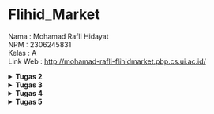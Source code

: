 # Flihid\_Market

Nama : Mohamad Rafli Hidayat  
NPM : 2306245831  
Kelas : A  
Link Web : http://mohamad-rafli-flihidmarket.pbp.cs.ui.ac.id/ 

<details>
  <summary><b>Tugas 2</b></summary>

1. **Jelaskan bagaimana cara kamu mengimplementasikan *checklist* di atas secara *step-by-step* (bukan hanya sekadar mengikuti tutorial).**   
1) Membuat Repository Lokal, Repository GitHub, dan Proyek Django Baru.  
   Pertama-tama, untuk memulai proyek Django, saya membuat sebuah repository lokal di komputer. Kemudian, hubungkan repository lokal dengan repository GitHub menggunakan perintah 'git remote add origin https://github.com/flihid/flihid.market.git'. Setelah inisialisasi github selesai, tambahkan '.gitignore' dan 'requirements.txt' pada repositori lokal. Setelah itu, saya inisiasi virtual environment dan menginstall semua dependency yang diperlukan untuk proyek Django baru saya.  
2) Membuat Aplikasi dengan Nama "main".  
   Selanjutnya, saya membuat proyek flihid.market dengan menjalankan 'django-admin startproject flihid\_market .'. Setelah proyek Django berhasil diinisialisasi, langkah berikutnya adalah membuat aplikasi di dalam proyek tersebut. Buat aplikasi baru dengan nama "main" menggunakan perintah 'python manage.py startapp main'.  
3) Melakukan Routing pada Proyek untuk Menjalankan Aplikasi "main".  
   Untuk memastikan aplikasi "main" dapat diakses melalui web, saya mendaftarkan aplikasi tersebut di dalam proyek dengan cara menambahkan aplikasi "main" ke dalam "INSTALLED\_APPS" di file 'settings.py' proyek utama. Selanjutnya, di file 'urls.py di dalam folder proyek, lakukan routing ke aplikasi "main" dengan menambahkan rute baru yang mengarah ke 'urls.py' dari aplikasi tersebut, seperti menambahkan "path('', include('main.urls'))".  
4) Membuat Model "Product" pada Aplikasi "main".  
   Setelah routing selesai, buat model yang diinginkan dalam aplikasi "main". Model adalah representasi dari objek di *database*, dalam hal ini sebuah produk. Di file 'models.py' dalam aplikasi "main", buat model Product dengan atribut wajib *name*, *price*, dan *description*. Setelah model dibuat, jalankan perintah 'python manage.py makemigrations' dan 'python manage.py migrate' untuk memperbarui *database* dengan model Product.  
5) Membuat Fungsi pada 'views.py' untuk Mengembalikan ke Template HTML.  
   Selanjutnya, buatlah fungsi di 'views.py' yang akan digunakan untuk menampilkan nama aplikasi dan juga nama serta kelas saya. Fungsi ini akan mengambil data dan menampilkan informasi ke dalam template HTML.  
6) Membuat Routing pada 'urls.py' Aplikasi "main".  
   Selanjutnya saya membuat beberapa fungsi pada views, untuk menghandle beberapa pola url yang diterima, sehingga views dapat menentukan template apa yang akan dipakai dan data apa saja yang perlu difetch agar bisa sampai pada user dalam bentuk yang komplit.  
7) Melakukan Deployment ke PWS.  
   Setelah aplikasi selesai, langkah terakhir adalah melakukan deployment ke website pws agar aplikasi bisa diakses oleh orang lain.  
8) Selanjutnya saya membuat 'README.md' pada github saya untuk menjawab beberapa pertanyaan

2. **Buatlah bagan yang berisi request client ke web aplikasi berbasis Django beserta responnya dan jelaskan pada bagan tersebut kaitan antara 'urls.py', 'views.py', 'models.py', dan berkas 'html.'**

![bagan](https://github.com/user-attachments/assets/ebedf5f5-df79-4fdf-8621-edbad2f9f5da)

1) User melakukan HTTP request yang akan ditangani oleh Django. Di 'urls.py', pola URL yang diminta akan menentukan fungsi view mana yang harus dijalankan berdasarkan permintaan tersebut.  
2) Setelah view yang sesuai dipanggil, view akan mengambil data yang diperlukan dari *database*. Data ini diambil dari field yang didefinisikan dalam 'models.py'.  
3) View kemudian menentukan template HTML yang akan digunakan untuk menampilkan data. Setelah template dipilih dan data dimasukkan, Django akan mengirimkan respons kembali ke user dalam bentuk HTML yang sudah dipopulasikan dengan data tersebut.

3. **Jelaskan fungsi git dalam pengembangan perangkat lunak\!**

Git adalah sistem kontrol versi terdistribusi yang sangat penting dalam pengembangan perangkat lunak. Fungsinya adalah untuk melacak setiap perubahan yang dilakukan pada kode sumber, memungkinkan pengembang untuk bekerja secara kolaboratif tanpa mengganggu pekerjaan satu sama lain. Dengan Git, pengembang dapat membuat cabang terpisah untuk fitur baru atau perbaikan bug, dan kemudian menggabungkan perubahan tersebut kembali ke cabang utama dengan aman. Ini membantu menjaga integritas kode dan memudahkan pengelolaan proyek, baik secara individu maupun dalam tim.

4. **Menurut Anda, dari semua framework yang ada, mengapa framework Django dijadikan permulaan pembelajaran pengembangan perangkat lunak?**

Menurut saya, Django adalah framework yang populer karena menggunakan model MVT yang jelas, bahasa Python yang mudah dipahami, dan memiliki banyak fitur bawaan. Dokumentasi yang lengkap dan komunitas yang luas juga membuatnya ideal untuk pemula dalam pengembangan perangkat lunak.

5. **Mengapa model pada Django disebut sebagai ORM?**

Model pada Django disebut sebagai ORM (*Object-Relational Mapping*) karena berfungsi sebagai penghubung antara kode Python dan *database* relasional. Dengan ORM, pengembang dapat mengelola data dalam *database* menggunakan objek Python tanpa perlu menulis *query* SQL secara langsung. Ini membuat proses pengelolaan data lebih intuitif dan efisien, karena pengembang dapat bekerja dengan data dalam bentuk objek yang lebih mudah dipahami dan dimanipulasi.

</details>

<details>
  <summary><b>Tugas 3</b></summary>

6. **Jelaskan mengapa kita memerlukan *data delivery* dalam pengimplementasian sebuah platform?**

*Data delivery* sangat penting dalam pengimplementasian sebuah platform karena memastikan bahwa informasi atau data yang dibutuhkan oleh pengguna dapat diakses dengan cepat, akurat, dan terpercaya. Dalam sebuah platform, banyak elemen yang terhubung, seperti server, *database*, dan aplikasi klien, yang memerlukan transfer data secara efisien. Jika data tidak dikirimkan dengan baik, pengguna dapat mengalami latensi, kehilangan data, atau bahkan kesalahan sistem. Data delivery juga berperan dalam menjaga integritas dan keamanan data, memastikan informasi yang dikirimkan tidak rusak atau terpapar ancaman keamanan selama proses transfer.

7. **Menurutmu, mana yang lebih baik antara XML dan JSON? Mengapa JSON lebih populer dibandingkan XML?**

Menurut saya, JSON lebih baik dibandingkan XML dalam banyak situasi karena lebih sederhana dan efisien. JSON memiliki sintaks yang lebih ringan, mudah dibaca oleh manusia dan diproses oleh mesin, terutama dalam aplikasi web. JSON menggunakan struktur yang lebih sederhana dengan format *key-value*, sedangkan XML menggunakan elemen dan tag yang bisa lebih panjang dan kompleks. JSON lebih populer karena lebih mudah digunakan dalam bahasa pemrograman modern, terutama JavaScript. Selain itu, ukuran file JSON lebih kecil dibandingkan XML, yang membuatnya lebih cepat diunduh dan lebih efisien dalam transmisi data.

8. **Jelaskan fungsi dari method 'is\_valid()' pada form Django dan mengapa kita membutuhkan method tersebut?**

Method \`is\_valid()\` pada form Django digunakan untuk memeriksa apakah data yang dimasukkan ke dalam form sesuai dengan aturan validasi yang telah ditentukan di dalam form tersebut. Method ini memeriksa apakah semua field dalam form telah diisi dengan benar dan sesuai tipe data yang diharapkan. Jika data valid, method ini mengembalikan \`True\`; jika tidak valid, mengembalikan \`False\`. Method ini diperlukan untuk memastikan bahwa data yang dikirimkan oleh pengguna aman dan sesuai dengan ekspektasi sebelum diproses lebih lanjut, seperti menyimpan ke *database* atau melakukan operasi lainnya.

9. **Mengapa kita membutuhkan 'csrf\_token' saat membuat form di Django? Apa yang dapat terjadi jika kita tidak menambahkan 'csrf\_token' pada form Django? Bagaimana hal tersebut dapat dimanfaatkan oleh penyerang?**

CSRF (*Cross-Site Request Forgery*) adalah serangan di mana penyerang membuat pengguna yang terautentikasi di suatu situs melakukan aksi yang tidak diinginkan tanpa sepengetahuannya. Django menggunakan ‘csrf\_token’ untuk melindungi aplikasi dari serangan ini. Token tersebut adalah nilai unik yang disisipkan ke dalam form dan diverifikasi pada saat pengiriman.

Jika kita tidak menambahkan ‘csrf\_token’ pada form, aplikasi Django menjadi rentan terhadap serangan CSRF. Penyerang dapat memanipulasi pengguna untuk mengirimkan permintaan berbahaya ke server, seperti mengubah data atau melakukan tindakan penting tanpa izin. Dengan kata lain, tanpa ‘csrf\_token’, penyerang dapat "menyamar" sebagai pengguna untuk melakukan aksi yang tidak diinginkan.

Penyerang dapat memanfaatkan celah ini dengan mengirimkan tautan atau skrip berbahaya kepada pengguna yang sudah login. Ketika pengguna tersebut tanpa sengaja mengakses tautan tersebut, permintaan berbahaya dapat dikirim ke server dengan kredensial mereka, karena server menganggap permintaan itu sah.

10. **Jelaskan bagaimana cara kamu mengimplementasikan *checklist* di atas secara *step-by-step* (bukan hanya sekadar mengikuti tutorial).**  
1) Membuat Input Form untuk Menambahkan Objek Model  
   Saya menggunakan form Django untuk membuat form input ini. Form akan mengambil data dari user, memvalidasi data tersebut, dan kemudian menyimpannya ke dalam *database* jika valid. Dengan form ini, saya dapat menerima masukan dari pengguna untuk objek model yang ingin mereka tambahkan.  
2) Menambahkan Fungsi Views untuk Menyajikan Objek dalam Format XML dan JSON.  
   Setelah objek ditambahkan ke *database*, saya membuat beberapa views untuk menampilkan objek tersebut dalam format XML dan JSON. Views ini menggunakan serializer untuk mengonversi data objek model ke format yang sesuai. Saya juga menyajikan data berdasarkan ID dalam format XML atau JSON. Ini akan berguna untuk memastikan fleksibilitas dalam penyajian data, baik untuk keseluruhan objek koleksi atau objek individual.  
3) Routing URL untuk Setiap View yang Telah Dibuat.  
   Setiap view yang saya buat memerlukan URL pattern yang sesuai dalam file ‘urls.py’. Saya membuat rute URL untuk masing-masing view tersebut, sehingga aplikasi dapat menavigasi dan menyajikan data dalam format yang diminta ketika URL yang tepat diakses.   
4) Selanjutnya saya mendokumentasi dalam file ‘README.md’ untuk menjawab beberapa pertanyaan tentang diperlukannya data delivery dalam pengimplementasian sebuah platform, JSON lebih populer dibandingkan XML, fungsi ‘is\_valid()’ pada form Django, pentingnya CSRF token.  
5) Pengujian dengan Postman dan Dokumentasi di ‘README.md’.  
   Saya mengakses keempat URL yang telah dibuat (untuk XML dan JSON) menggunakan Postman, yaitu alat yang memungkinkan mengirim permintaan HTTP dan melihat respons dari server. Setelah itu, saya mengambil *screenshot* dari hasil akses URL tersebut dan menambahkannya ke ‘README.md’ sebagai dokumentasi.  
6) Terakhir saya melakukan ‘add’, ‘commit’, dan ‘push’ ke GitHub untuk mengunggah kode dan dokumentasi proyek ke repositori.

**Hasil akses URL pada Postman**

1. Format XML
![xml](https://github.com/user-attachments/assets/1e912408-03e3-4426-b91e-36c5ef2ed198)

2. Format JSON
![json](https://github.com/user-attachments/assets/c5e90035-287b-48eb-b028-d8de665f725f)

3. Format  XML *by ID*
![xmlbyid](https://github.com/user-attachments/assets/104249e0-3afc-4f8e-8e47-c980c15d920d)

4. Format  JSON *by ID*
![jsonbyid](https://github.com/user-attachments/assets/49d3f9fd-a451-407b-87f7-4dcd006ace00)

</details>

<details>
  <summary><b>Tugas 4</b></summary>

11. **Apa perbedaan antara ‘HttpResponseRedirect()’ dan ‘redirect()’**

‘HttpResponseRedirect()’ adalah kelas yang secara langsung mengembalikan respons HTTP untuk mengarahkan pengguna ke URL tertentu secara manual, dan biasanya membutuhkan URL sebagai argumen. ‘redirect()’, adalah *shortcut* fungsi yang lebih fleksibel dan lebih mudah digunakan. Fungsi ini dapat menerima berbagai jenis argumen, seperti URL, nama view, atau objek model, dan secara otomatis menangani konversi argumen tersebut menjadi URL yang valid. 

12. **Jelaskan cara kerja penghubungan model Product dengan User\!**

Penghubungan model Product dengan User dalam Django dilakukan melalui ForeignKey, yang memungkinkan setiap entri produk terhubung dengan satu pengguna tertentu. Dalam model Product, kita mendefinisikan atribut user sebagai ForeignKey yang merujuk ke model User. Dengan demikian, setiap kali kita membuat entri produk baru, kita bisa mengaitkannya dengan pengguna yang membuat entri tersebut. Saat kita ingin mengakses informasi pengguna dari entri produk, kita dapat dengan mudah melakukannya melalui relasi ini. Ini memungkinkan pengelolaan data yang lebih terstruktur dan memudahkan dalam melakukan query berdasarkan pengguna yang bersangkutan. Contohnya, jika saya memiliki model Product dan User, di model Product saya akan menambahkan field seperti ‘user \= models.ForeignKey(User, on\_delete=models.CASCADE)’. Ini memastikan bahwa setiap entri produk terkait dengan satu pengguna dan jika pengguna dihapus, entri produk mereka juga akan dihapus.

13. **Apa perbedaan antara *authentication* dan *authorization*, apakah yang dilakukan saat pengguna login? Jelaskan bagaimana Django mengimplementasikan kedua konsep tersebut.**

Authentication dan authorization adalah dua konsep berbeda dalam keamanan sistem. Authentication adalah proses memverifikasi identitas pengguna, seperti saat pengguna memasukkan nama pengguna dan kata sandi saat login. Authorization adalah proses menentukan hak akses atau izin yang dimiliki pengguna setelah identitas mereka dikonfirmasi. Saat pengguna login, sistem melakukan authentication untuk memastikan bahwa pengguna adalah siapa yang mereka klaim. Setelah itu, authorization digunakan untuk menentukan apa yang boleh atau tidak boleh dilakukan oleh pengguna dalam sistem, berdasarkan peran atau izin yang diberikan.

Di Django, authentication dilakukan melalui sistem login yang memeriksa kredensial pengguna terhadap data yang tersimpan di basis data. Django menyediakan model ‘User’ dan form login untuk memudahkan proses ini. Authorization di Django dikelola dengan menggunakan sistem permission dan grup, serta decorator seperti ‘@login\_required’ dan ‘@permission\_required’ untuk mengontrol akses ke tampilan atau fitur tertentu berdasarkan hak akses pengguna.

14. **Bagaimana Django mengingat pengguna yang telah login? Jelaskan kegunaan lain dari cookies dan apakah semua cookies aman digunakan?**

Django mengingat pengguna yang telah login dengan menggunakan sistem *session*. Ketika pengguna berhasil login, Django membuat sebuah *session* untuk mereka, yang disimpan di sisi server dan diidentifikasi dengan ID *session* yang disimpan dalam cookies di browser pengguna. Setiap kali pengguna melakukan permintaan, cookies ini dikirim ke server, memungkinkan Django untuk mengidentifikasi pengguna dan mengautentikasi mereka tanpa perlu login ulang.

Cookies juga memiliki kegunaan lain, seperti menyimpan preferensi pengguna, menjaga pesanan produk dalam aplikasi e-commerce, dan melacak aktivitas pengguna untuk analisis dan personalisasi konten. Namun, tidak semua cookies aman digunakan. Beberapa cookies dapat menjadi target serangan, seperti cookies *session* yang tidak dienkripsi, yang bisa disalahgunakan oleh pihak ketiga. 

15. **Jelaskan bagaimana cara kamu mengimplementasikan *checklist* di atas secara *step-by-step* (bukan hanya sekadar mengikuti tutorial).**  
1) Mengimplementasikan fungsi registrasi, login, dan logout
   Saya mulai dengan membuat fungsi registrasi, login, dan logout untuk memfasilitasi akses pengguna. Proses registrasi mencakup validasi data yang dimasukkan pengguna, dan jika berhasil, data pengguna disimpan dalam database. Untuk login, saya menerapkan autentikasi yang memastikan pengguna yang memasukkan kredensial yang benar dapat mengakses aplikasi. Fungsi logout, di mana *session* pengguna diakhiri, dan mereka diarahkan kembali ke halaman login.
2) Membuat akun pengguna dan dummy data 
   Setelah autentikasi, saya membuat dua akun pengguna dengan menggunakan model yang telah dibuat sebelumnya. Saya mengisi masing-masing akun dengan tiga dummy data untuk keperluan pengujian dan demonstrasi. 
3) Menghubungkan model Product dengan User
   Selanjutnya, saya menghubungkan model Product dengan User. Ini memungkinkan saya untuk mengaitkan produk yang dibuat atau dimiliki dengan pengguna tertentu. Penghubungan ini dilakukan dengan menambahkan ForeignKey di model Product yang merujuk ke model User, sehingga setiap produk dapat diidentifikasi berdasarkan pemiliknya.
4) Menampilkan detail informasi pengguna
   Setelah pengguna berhasil login, saya menampilkan detail informasi pengguna, seperti username, pada halaman utama aplikasi. Selain itu, saya menerapkan cookies untuk menyimpan informasi tentang waktu login terakhir pengguna. Dengan cara ini, pengguna dapat melihat informasi penting saat menggunakan aplikasi.
5) Selanjutnya saya mendokumentasi dalam file ‘README.md’ untuk menjawab beberapa pertanyaan tentang perbedaan antara HttpResponseRedirect() dan redirect(), cara kerja penghubungan model Product dengan User, perbedaan antara authentication dan authorization, dan cara Django mengingat pengguna yang telah login.  
6) Terakhir saya melakukan ‘add’, ‘commit’, dan ‘push’ ke GitHub untuk mengunggah kode dan dokumentasi proyek ke repositori.

</details>

<details>
  <summary><b>Tugas 5</b></summary>
  
16. **Jika terdapat beberapa CSS selector untuk suatu elemen HTML, jelaskan urutan prioritas pengambilan CSS selector tersebut\!**

Jika terdapat beberapa CSS selector yang diterapkan pada suatu elemen HTML, browser akan menentukan urutan prioritas berdasarkan *specificity*, urutan penulisan, dan pentingnya deklarasi. *Specificity* mengacu pada seberapa spesifik suatu selector dalam menargetkan elemen, mulai dari yang paling spesifik hingga yang paling umum. Selector dengan ID memiliki kekhususan tertinggi, diikuti oleh selector kelas, atribut, dan pseudokelas. Selector elemen HTML memiliki kekhususan yang lebih rendah. Jika dua selector memiliki tingkat *specificity* yang sama, CSS yang muncul terakhir dalam urutan kode akan diambil. Selain itu, deklarasi dengan kata kunci ‘\!important’ akan memiliki prioritas tertinggi, meskipun *specificity*\-nya lebih rendah.

17. **Mengapa *responsive design* menjadi konsep yang penting dalam pengembangan aplikasi web? Berikan contoh aplikasi yang sudah dan belum menerapkan responsive design\!**

Responsive design adalah pendekatan dalam pengembangan web yang memungkinkan tampilan situs menyesuaikan dengan berbagai ukuran layar dan perangkat, seperti desktop, tablet, dan smartphone. Hal ini penting karena meningkatkan aksesibilitas dan kenyamanan pengguna, memungkinkan navigasi yang mudah tanpa perlu zoom in atau scroll horizontal. Responsive design juga mempercepat loading halaman dengan menyesuaikan elemen, seperti gambar, sesuai ukuran perangkat. Responsive design bukan hanya soal estetika, tetapi juga fungsionalitas dan kinerja, serta menjadi investasi penting dalam pengembangan web modern untuk memastikan pengalaman terbaik bagi semua pengguna.

Selain itu, responsive design berdampak positif pada SEO, karena mesin pencari seperti Google memberi peringkat lebih tinggi pada situs yang mobile-friendly. Contohnya, situs berita seperti “BBC News” dan “The New York Times” menerapkan responsive design untuk pengalaman pengguna yang optimal di berbagai perangkat. Sebaliknya, situs web yang belum responsif, seperti beberapa situs pemerintah atau institusi pendidikan, sering kali tidak optimal di perangkat mobile.

18. **Jelaskan perbedaan antara *margin*, *border*, dan *padding*, serta cara untuk mengimplementasikan ketiga hal tersebut\!**

Margin, border, dan padding adalah tiga konsep dasar dalam CSS yang digunakan untuk mengatur ruang dan tata letak elemen di halaman web. Margin adalah ruang di luar batas elemen, yang memisahkan elemen tersebut dari elemen lain di sekitarnya. Border adalah garis yang mengelilingi elemen, memberikan batas visual yang menandakan batas elemen tersebut. Sementara itu, padding adalah ruang di dalam elemen, antara konten elemen dan batasnya, yang memberikan jarak antara isi dan border.

Untuk mengimplementasikannya, CSS menyediakan properti margin, border, dan padding yang bisa ditentukan secara spesifik atau seragam untuk seluruh sisi elemen. Misalnya, untuk mengatur margin, kita bisa menggunakan properti margin dengan nilai yang sesuai, seperti ‘margin: 20px;’ yang memberikan jarak 20 piksel di semua sisi. Untuk border, kita menggunakan properti border, misalnya ‘border: 2px solid green;’, yang akan memberikan garis hijau dengan ketebalan 2 piksel di sekitar elemen. Terakhir, untuk padding, kita bisa menggunakan properti padding, seperti ‘padding: 50px;’, yang akan menambahkan jarak 50 piksel antara konten dan border elemen.

19. **Jelaskan konsep *flexbox* dan *grid layout* beserta kegunaannya\!**

Flexbox dan Grid Layout adalah dua sistem layout yang digunakan dalam CSS untuk mengatur elemen-elemen dalam halaman web. Flexbox (Flexible Box Layout) dirancang untuk mengatur elemen dalam satu dimensi, baik secara horizontal maupun vertikal. Konsep utama dari Flexbox adalah untuk membuat elemen yang fleksibel dan responsif, memungkinkan untuk menyesuaikan ukuran dan posisi berdasarkan ruang yang tersedia. Kegunaan Flexbox sangat bermanfaat ketika kita ingin menyusun elemen dalam baris atau kolom, seperti menu navigasi, tombol, atau galeri gambar.

Sementara itu, Grid Layout adalah sistem layout dua dimensi yang memungkinkan pengaturan elemen dalam baris dan kolom secara bersamaan. Grid memberikan kontrol yang lebih luas atas penempatan dan ukuran elemen, memungkinkan untuk membuat desain yang kompleks dengan lebih mudah. Kegunaan Grid sangat cocok untuk tata letak yang lebih terstruktur, seperti halaman web yang memiliki banyak bagian berbeda, seperti artikel, sidebar, atau footer.

20. **Jelaskan bagaimana cara kamu mengimplementasikan *checklist* di atas secara *step-by-step* (bukan hanya sekadar mengikuti tutorial)\!**  
1) Mengimplementasi fungsi untuk menghapus dan mengedit ‘product’

Saya menggunakan ‘CRUD (Create, Read, Update, Delete)’ untuk produk. Fungsi penghapusan memerlukan identifikasi produk berdasarkan ID di database, kemudian melakukan penghapusan. Untuk mengedit, saya mengambil data produk dari database berdasarkan ID, lalu memperbarui data di form dan menyimpannya kembali setelah diubah.

2) Kustomisasi desain dengan CSS framework

Saya menggunakan Tailwind CSS untuk memberikan *style* pada halaman agar lebih menarik. Framework CSS ini mempercepat proses styling dan memastikan responsivitas pada berbagai perangkat. Saya menambahkan beberapa kustomisasi CSS khusus untuk elemen yang tidak didukung penuh oleh framework.

3) Kustomisasi halaman ‘login’, ‘register’, dan ‘tambah product’

Saya menggunakan komponen CSS seperti form styling yang modern, tombol yang interaktif (*hover effects*), serta penggunaan ‘grid layout’ dan ‘flexbox’ untuk memastikan tampilan tetap responsif.

4) Kustomisasi halaman daftar product 

Halaman daftar produk dikustomisasi menggunakan *card layout* yang responsif, menampilkan produk dalam grid yang rapi. Dengan memanfaatkan framework CSS, saya bisa menambahkan *shadow*, *border*, dan *hover effects* untuk lebih menarik. Saya memastikan bahwa elemen *card* terlihat baik di perangkat kecil maupun besar.

5) Tampilan ketika tidak ada produk

Saya menambahkan kondisi ‘if-else’ dalam *template* yang memeriksa apakah ada produk di database. Jika tidak ada, saya menampilkan pesan dan gambar ‘placeholder’ menggunakan CSS kustomisasi untuk menunjukkan bahwa produk belum tersedia.

6) Tampilan ketika tidak ada produk

Saat produk tersedia, masing-masing produk ditampilkan dengan *card layout* yang berisi nama, harga, dan deskripsi produk. Desain *card* tersebut dibuat berbeda dari desain di tutorial, menggunakan gaya visual yang lebih menarik.

7) Tombol edit dan hapus pada setiap card produk

Setiap card produk memiliki dua tombol: “Edit” dan “Hapus”. Tombol-tombol ini ditambahkan menggunakan elemen HTML ‘\<button\>’ yang di-styling dengan Tailwind. Saat tombol “Edit” diklik, pengguna diarahkan ke halaman edit produk, dan tombol “Hapus” menghapus produk tersebut dari database.

8) *Navbar* yang responsif

Untuk membuat *navbar* yang responsif, Saya menggunakan Tailwind, yang menyediakan *class* untuk membuat *navbar* yang bisa berubah sesuai ukuran layar. Misalnya, *navbar* pada *mobile device* bisa menggunakan menu ‘hamburger’, sedangkan pada *desktop*, semua opsi ditampilkan secara horizontal.

9) Selanjutnya saya mendokumentasi dalam file ‘README.md’ untuk menjawab beberapa pertanyaan tentang urutan prioritas pengambilan CSS selector, responsif design menjadi konsep yang penting dalam pengembangan aplikasi web dan contoh aplikasi yang sudah dan belum menerapkan responsif design, perbedaan antara *margin*, *border*, dan *padding*, serta cara untuk mengimplementasikan ketiga hal tersebut,  konsep *flexbox* dan *grid layout* beserta kegunaannya.  
10) Terakhir saya melakukan ‘add’, ‘commit’, dan ‘push’ ke GitHub untuk mengunggah kode dan dokumentasi proyek ke repositori.

</details>